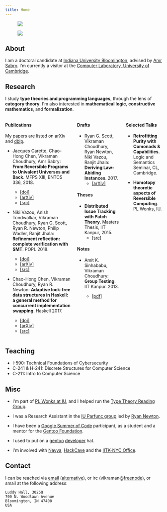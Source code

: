 ```yaml
---
title: Home
---
```


<figure class="image is-192x192 is-pulled-right is-hidden-mobile">
  <img src=$avatar$>
</figure>

<figure class="image is-64x64 is-pulled-right is-hidden-desktop">
  <img src=$avatar$>
</figure>

## About

I am a doctoral candidate at [Indiana University
Bloomington](https://indiana.edu/), advised by [Amr
Sabry](https://www.cs.indiana.edu/~sabry/). I'm currently a visitor at
the [Computer Laboratory, University of
Cambridge](https://www.cl.cam.ac.uk/).

## Research

I study **type theories and programming languages**, through the lens
of **category theory**. I'm also interested in **mathematical logic**,
**constructive mathematics**, and **formalization**.

<div class="columns" markdown="1">
  <div class="column">

#### Publications

My papers are listed on
[arXiv](https://arxiv.org/a/choudhury_v_1.html) and
[dblp](https://dblp.org/pers/hd/c/Choudhury:Vikraman).

- Jacques Carette, Chao-Hong Chen, Vikraman Choudhury, Amr Sabry:
  **From Reversible Programs to Univalent Universes and Back**. MFPS
  XIII, ENTCS 336, 2018.
    - [[doi]](https://doi.org/10.1016/j.entcs.2018.03.013)
    - [[arXiv]](https://arxiv.org/abs/1708.02710)
    - [[src]](https://github.com/vikraman/2DTypes/tree/master/Pi2)

- Niki Vazou, Anish Tondwalkar, Vikraman Choudhury, Ryan G. Scott,
  Ryan R. Newton, Philip Wadler, Ranjit Jhala: **Refinement
  reflection: complete verification with SMT**. POPL 2018.
    - [[doi]](https://dlnext.acm.org/doi/abs/10.1145/3158141)
    - [[arXiv]](https://arxiv.org/abs/1711.03842)
    - [[src]](https://github.com/ucsd-progsys/liquidhaskell)

- Chao-Hong Chen, Vikraman Choudhury, Ryan R. Newton: **Adaptive
  lock-free data structures in Haskell: a general method for
  concurrent implementation swapping**. Haskell 2017.
    - [[doi]](https://doi.org/10.1145/3122955.3122973)
    - [[arXiv]](https://arxiv.org/abs/1708.02318)
    - [[src]](https://github.com/iu-parfunc/adaptive-data)

  </div>
  <div class="column">

#### Drafts

- Ryan G. Scott, Vikraman Choudhury, Ryan Newton, Niki Vazou, Ranjit
  Jhala: **Deriving Law-Abiding Instances**. 2017.
    - [[arXiv]](https://arxiv.org/abs/1708.02328)

#### Theses

- **Distributed Issue Tracking with Patch Theory**. Masters Thesis,
  IIT Kanpur, 2015.
    - [[src]](https://hub.darcs.net/vikraman/thesis/)

#### Notes

- Amit K. Sinhababu, Vikraman Choudhury: **Group Testing**. IIT
  Kanpur. 2013.
    - [[pdf]](https://www.cse.iitk.ac.in/users/amitks/report.pdf)

  </div>
  <div class="column">

#### Selected Talks

- **Retrofitting Purity with Comonads & Capabilities**. Logic and
  Semantics Seminar, CL, Cambridge.

- **Homotopy theoretic aspects of Reversible Computing**. PL Wonks,
  IU.

  </div>
</div>

## Teaching

- I-590: Technical Foundations of Cybersecurity
- C-241 & H-241: Discrete Structures for Computer Science
- C-211: Intro to Computer Science

## Misc

- I'm part of [PL Wonks at IU](https://wonks.github.io/), and I helped
  run the [Type Theory Reading
  Group](https://wonks.github.io/type-theory-reading-group/).

- I was a Research Assistant in the [IU Parfunc
  group](https://github.com/iu-parfunc) led by [Ryan
  Newton](https://www.cs.indiana.edu/~rrnewton/).

- I have been a [Google Summer of
  Code](https://summerofcode.withgoogle.com/organizations/)
  participant, as a student and a mentor for the [Gentoo
  Foundation](https://gentoo.org/).

- I used to put on a [gentoo](https://gentoo.org/)
  [developer](https://gentoo.org/inside-gentoo/developers/) hat.

- I'm involved with [Navya](http://navya.github.io/),
  [HackCave](https://hackcave.org/) and the [IITK-NYC
  Office](https://nyc.iitk.ac.in/).

## Contact

I can be reached via [email](mailto:$email1$)
([alternative](mailto:$email2$)), or irc
(vikraman@[freenode](irc://irc.freenode.net)), or smail at the
following address:

    Luddy Hall, 3025Q
    700 N. Woodlawn Avenue
    Bloomington, IN 47408
    USA

